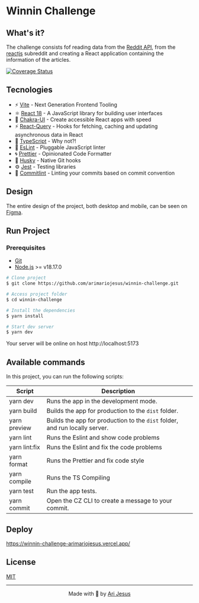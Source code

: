 # Winnin Challenge

## What's it?

The challenge consists fof reading data from the [Reddit API](https://www.reddit.com/dev/api), from the [reactjs](https://www.reddit.com/r/reactjs/) subreddit and creating a React application containing the information of the articles.

[![Coverage Status](https://coveralls.io/repos/github/arimariojesus/winnin-challenge/badge.svg?branch=main)](https://coveralls.io/github/arimariojesus/winnin-challenge?branch=main)

## Tecnologies

- ⚡️ [Vite](https://vitejs.dev/) - Next Generation Frontend Tooling
- ⚛️ [React 18](https://reactjs.org/) - A JavaScript library for building user interfaces
- 🎨 [Chakra-UI](https://chakra-ui.com/) - Create accessible React apps with speed
- ⚡ [React-Query](https://tanstack.com/query/latest/) - Hooks for fetching, caching and updating asynchronous data in React
- 💎 [TypeScript](https://www.typescriptlang.org/) - Why not?!
- 🔨 [EsLint](https://eslint.org/) - Pluggable JavaScript linter
- 🌀 [Prettier](https://prettier.io) - Opinionated Code Formatter
- 🐺 [Husky](https://github.com/typicode/husky) - Native Git hooks
- ⚙️ [Jest](https://jestjs.io/) - Testing libraries
- 📑 [Commitlint](https://commitlint.js.org/) - Linting your commits based on commit convention

## Design

The entire design of the project, both desktop and mobile, can be seen on [Figma](https://www.figma.com/file/31bPJFUhtiICIhAah5xpSH/Winnin-Challenge?type=design&node-id=66%3A189&mode=design&t=oit3SoMujHajLFrl-1).

## Run Project

### Prerequisites

- [Git](https://git-scm.com/)
- [Node.js](https://nodejs.org/en/) >= v18.17.0

```bash
# Clone project
$ git clone https://github.com/arimariojesus/winnin-challenge.git

# Access project folder
$ cd winnin-challenge

# Install the dependencies
$ yarn install

# Start dev server
$ yarn dev
```

Your server will be online on host http://localhost:5173

## Available commands

<p>In this project, you can run the following scripts:</p>

| Script        | Description                                                                 |
| ------------- | --------------------------------------------------------------------------- |
| yarn dev      | Runs the app in the development mode.                                       |
| yarn build    | Builds the app for production to the `dist` folder.                         |
| yarn preview  | Builds the app for production to the `dist` folder, and run locally server. |
| yarn lint     | Runs the Eslint and show code problems                                      |
| yarn lint:fix | Runs the Eslint and fix the code problems                                   |
| yarn format   | Runs the Prettier and fix code style                                        |
| yarn compile  | Runs the TS Compiling                                                       |
| yarn test     | Run the app tests.                                                          |
| yarn commit   | Open the CZ CLI to create a message to your commit.                         |

## Deploy

https://winnin-challenge-arimariojesus.vercel.app/

## License

[MIT](https://choosealicense.com/licenses/mit/)

---

<p align="center">
  Made with 💜 by <a href="https://www.linkedin.com/in/arimariojesus">Ari Jesus</a>
</p>
